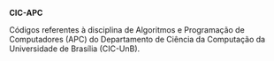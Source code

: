 **CIC-APC**

Códigos referentes à disciplina de Algoritmos e Programação de Computadores (APC) do Departamento de Ciência da Computação da Universidade de Brasília (CIC-UnB).